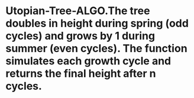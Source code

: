 # Utopian-Tree-ALGO.The tree doubles in height during spring (odd cycles) and grows by 1 during summer (even cycles). The function simulates each growth cycle and returns the final height after n cycles.
